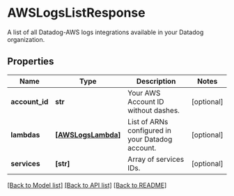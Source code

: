 # AWSLogsListResponse

A list of all Datadog-AWS logs integrations available in your Datadog organization.

## Properties
Name | Type | Description | Notes
------------ | ------------- | ------------- | -------------
**account_id** | **str** | Your AWS Account ID without dashes. | [optional] 
**lambdas** | [**[AWSLogsLambda]**](AWSLogsLambda.md) | List of ARNs configured in your Datadog account. | [optional] 
**services** | **[str]** | Array of services IDs. | [optional] 

[[Back to Model list]](README.md#documentation-for-models) [[Back to API list]](README.md#documentation-for-api-endpoints) [[Back to README]](README.md)


